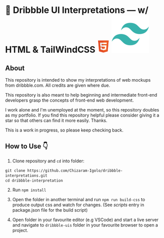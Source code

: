 # 🏀 Dribbble UI Interpretations — w/ HTML & TailWindCSS <img src="https://github.com/devicons/devicon/blob/master/icons/html5/html5-original.svg" title="HTML5" alt="HTML" width="40" height="40"/>&nbsp;<img src="https://github.com/devicons/devicon/blob/master/icons/tailwindcss/tailwindcss-plain.svg" title="TailWindCSS" alt="TailwindCSS" height="120"/>&nbsp;

## About

This repository is intended to show my interpretations of web mockups from dribbble.com. All credits are given where due.

This repository is also meant to help beginning and intermediate front-end developers grasp the concepts of front-end web development.

I work alone and I'm unemployed at the moment, so this repository doubles as my portfolio. If you find this repository helpful please consider giving it a star so that others can find it more easily. Thanks.

This is a work in progress, so please keep checking back.

## How to Use 👇

1. Clone repository and `cd` into folder:

```
git clone https://github.com/Chizaram-Igolo/dribbble-interpretations.git
cd dribbble-interpretation
```

2. Run `npm install`

3. Open the folder in another terminal and run `npm run build-css` to produce output css and watch for changes. (See _scripts_ entry in package.json file for the build script)

4. Open folder in your favourite editor (e.g VSCode) and start a live server and navigate to `dribbble-uis` folder in your favourite browser to open a project.
